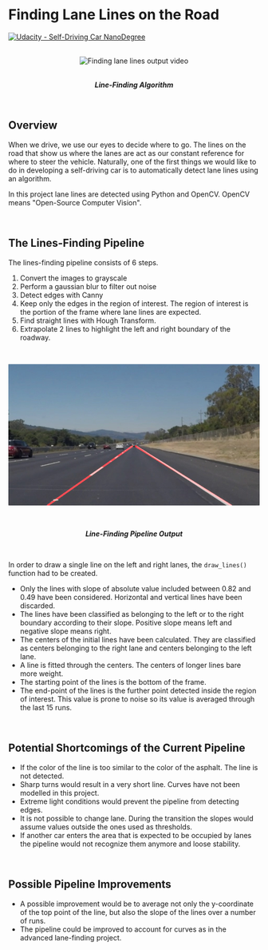 # **Finding Lane Lines on the Road** 
[![Udacity - Self-Driving Car NanoDegree](https://s3.amazonaws.com/udacity-sdc/github/shield-carnd.svg)](http://www.udacity.com/drive)

<br>

<div align="center">
    <img src="https://github.com/EdoardoCocconi/Udacity-Self-Driving-Car-Nanodegree/blob/master/Assets/FindingLaneLines.gif" alt="Finding lane lines output video" />
</div>

<br>

<p align="center">
  <b><i>Line-Finding Algorithm</i></b>
</p>

<br>

Overview
---

When we drive, we use our eyes to decide where to go.  The lines on the road that show us where the lanes are act as our constant reference for where to steer the vehicle.  Naturally, one of the first things we would like to do in developing a self-driving car is to automatically detect lane lines using an algorithm.

In this project lane lines are detected using Python and OpenCV.  OpenCV means "Open-Source Computer Vision".

<br>

## The Lines-Finding Pipeline

The lines-finding pipeline consists of 6 steps.  
1. Convert the images to grayscale
1. Perform a gaussian blur to filter out noise
1. Detect edges with Canny
1. Keep only the edges in the region of interest. The region of interest is the portion of the frame where lane lines are expected.
1. Find straight lines with Hough Transform.
1. Extrapolate 2 lines to highlight the left and right boundary of the roadway.

<br>

![Final Result](./test_images/outputsolidWhiteRight.jpg)

<br>

<p align="center">
  <b><i>Line-Finding Pipeline Output</i></b>
</p>

<br>

In order to draw a single line on the left and right lanes, the `draw_lines()` function had to be created.
* Only the lines with slope of absolute value included between 0.82 and 0.49 have been considered. Horizontal and vertical lines have been discarded.
* The lines have been classified as belonging to the left or to the right boundary according to their slope. Positive slope means left and negative slope means right.
* The centers of the initial lines have been calculated. They are classified as centers belonging to the right lane and centers belonging to the left lane.
* A line is fitted through the centers. The centers of longer lines bare more weight.
* The starting point of the lines is the bottom of the frame.
* The end-point of the lines is the further point detected inside the region of interest. This value is prone to noise so its value is averaged through the last 15 runs.

<br>

## Potential Shortcomings of the Current Pipeline

* If the color of the line is too similar to the color of the asphalt. The line is not detected.
* Sharp turns would result in a very short line. Curves have not been modelled in this project.
* Extreme light conditions would prevent the pipeline from detecting edges.
* It is not possible to change lane. During the transition the slopes would assume values outside the ones used as thresholds.
* If another car enters the area that is expected to be occupied by lanes the pipeline would not recognize them anymore and loose stability.  

<br>

## Possible Pipeline Improvements

* A possible improvement would be to average not only the y-coordinate of the top point of the line, but also the slope of the lines over a number of runs.
* The pipeline could be improved to account for curves as in the advanced lane-finding project. 
